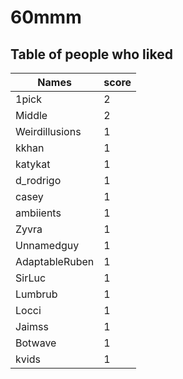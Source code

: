 # 60mmm
## Table of people who liked
Names | score
--- | ---
1pick | 2
Middle | 2
Weirdillusions | 1
kkhan | 1
katykat | 1
d_rodrigo | 1
casey | 1
ambiients | 1
Zyvra | 1
Unnamedguy | 1
AdaptableRuben | 1
SirLuc | 1
Lumbrub | 1
Locci | 1
Jaimss | 1
Botwave | 1
kvids | 1
